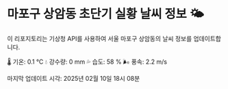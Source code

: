 
# 마포구 상암동 초단기 실황 날씨 정보 🌤️

이 리포지토리는 기상청 API를 사용하여 서울 마포구 상암동의 날씨 정보를 업데이트합니다. 

🌡️ 기온: 0.1 ℃
💧 강수량: 0 mm
💦 습도: 58 %
🌬️ 풍속: 2.2 m/s

마지막 업데이트 시각: 2025년 02월 10일 18시 08분    
